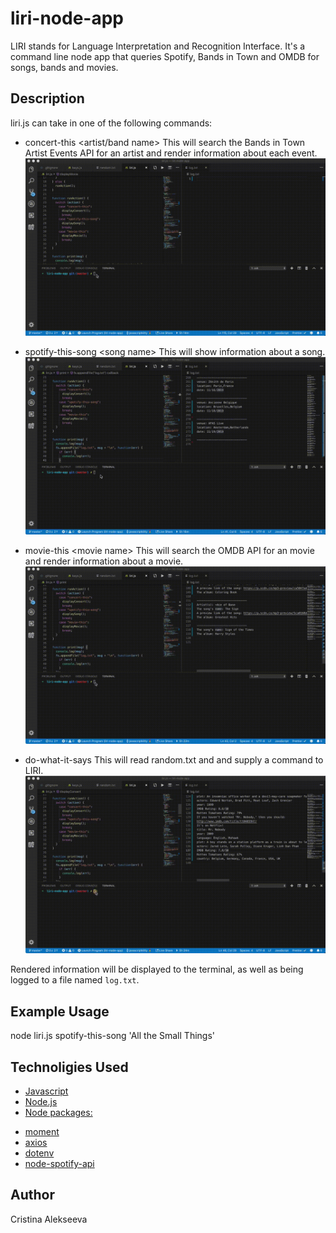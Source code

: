 # liri-node-app

LIRI stands for Language Interpretation and Recognition Interface. It's a command line node app that queries Spotify, Bands in Town and OMDB for songs, bands and movies.

## Description

liri.js can take in one of the following commands:

- concert-this &#60;artist/band name&#62;
  This will search the Bands in Town Artist Events API for an artist and render information about each event.
  ![Site screenshort](https://github.com/javascriptkitty/liri-node-app/blob/master/images/concert.gif)

- spotify-this-song &#60;song name&#62;
  This will show information about a song.
  ![Site screenshort](https://github.com/javascriptkitty/liri-node-app/blob/master/images/spotify.gif)

- movie-this &#60;movie name&#62;
  This will search the OMDB API for an movie and render information about a movie.
  ![Site screenshort](https://github.com/javascriptkitty/liri-node-app/blob/master/images/movie.gif)

- do-what-it-says
  This will read random.txt and and supply a command to LIRI.
  ![Site screenshort](https://github.com/javascriptkitty/liri-node-app/blob/master/images/do.gif)

Rendered information will be displayed to the terminal, as well as being logged to a file named `log.txt`.

## Example Usage

node liri.js spotify-this-song 'All the Small Things'

## Technoligies Used

- [Javascript](https://developer.mozilla.org/en-US/docs/Web/JavaScript)
- [Node.js](https://nodejs.org/en/)
- [Node packages:](https://developer.mozilla.org/ru/docs/Web/CSS)

* [moment](https://www.npmjs.com/package/moment)
* [axios](https://www.npmjs.com/package/axios)
* [dotenv](https://www.npmjs.com/package/dotenv)
* [node-spotify-api](https://www.npmjs.com/package/node-spotify-api)

## Author

Cristina Alekseeva
